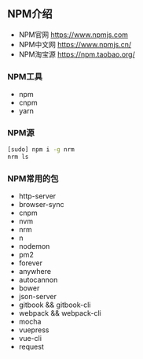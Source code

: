 ##   NPM介绍

- NPM官网 https://www.npmjs.com
- NPM中文网 https://www.npmjs.cn/
- NPM淘宝源 https://npm.taobao.org/

### NPM工具
- npm
- cnpm
- yarn

### NPM源
```sh
[sudo] npm i -g nrm
nrm ls
```

### NPM常用的包
- http-server
- browser-sync
- cnpm 
- nvm
- nrm
- n
- nodemon
- pm2
- forever
- anywhere
- autocannon
- bower
- json-server
- gitbook && gitbook-cli
- webpack && webpack-cli
- mocha
- vuepress
- vue-cli
- request
